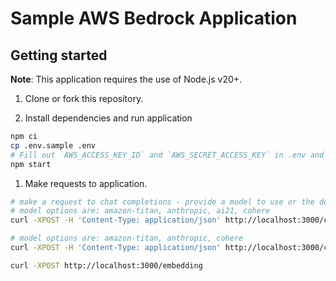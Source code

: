 # Sample AWS Bedrock Application

## Getting started
**Note**: This application requires the use of Node.js v20+.

 1. Clone or fork this repository.

 1. Install dependencies and run application

```sh
npm ci
cp .env.sample .env
# Fill out `AWS_ACCESS_KEY_ID` and `AWS_SECRET_ACCESS_KEY` in .env and save 
npm start
```

 1. Make requests to application.

 ```sh
# make a request to chat completions - provide a model to use or the default amazon-titan model will be used
# model options are: amazon-titan, anthropic, ai21, cohere
curl -XPOST -H 'Content-Type: application/json' http://localhost:3000/chat-completion -d '{"message":"How much wood could a woodchuck chuck if a woodchuck could chuck wood?", "model": "amazon-titan"}'

# model options are: amazon-titan, anthropic, cohere
curl -XPOST -H 'Content-Type: application/json' http://localhost:3000/chat-completion-stream -d '{"message":"Explain the rules of jai alai"}'

curl -XPOST http://localhost:3000/embedding
```